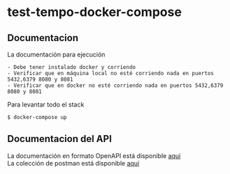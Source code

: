 # test-tempo-docker-compose

## Documentacion
La documentación para ejecución 
```
- Debe tener instalado docker y corriendo
- Verificar que en máquina local no esté corriendo nada en puertos 5432,6379 8080 y 8081
- Verificar que en docker no esté corriendo nada en puertos 5432,6379 8080 y 8081
```



Para levantar todo el stack 
```sh
$ docker-compose up
```
## Documentacion del API
La documentación en formato OpenAPI está disponible [aquí](http://localhost:8080/tempo/swagger-ui/index.html) <br />
La colección de postman está disponible [aquí](https://raw.githubusercontent.com/oscarygutierrezg/test-tempo-docker-compose/main/Tempo.postman_collection.json)